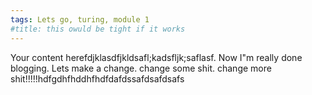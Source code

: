 ```yaml
---
tags: Lets go, turing, module 1
#title: this owuld be tight if it works
---
```


Your content herefdjklasdfjkldsafl;kadsfljk;saflasf. Now I"m really done blogging. Lets make a change. change some shit. change more shit!!!!!hdfgdhfhddhfhdfdafdssafdsafdsafs
